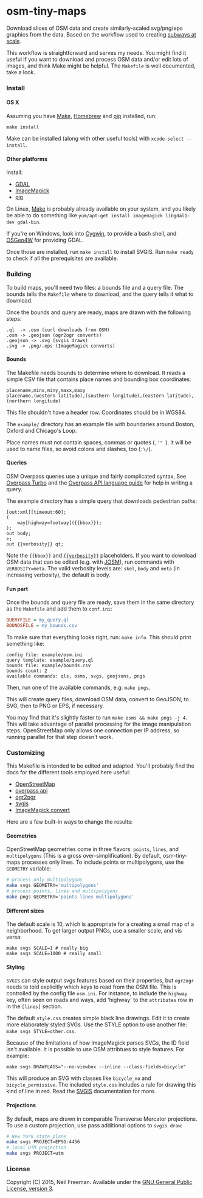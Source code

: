 osm-tiny-maps
=============

Download slices of OSM data and create similarly-scaled svg/png/eps graphics from the data. Based on the workflow used to creating [subways at scale](http://fakeisthenewreal.org/subway/).

This workflow is straightforward and serves my needs. You might find it useful if you want to download and process OSM data and/or edit lots of images, and think Make might be helpful. The `Makefile` is well documented, take a look.

### Install

#### OS X

Assuming you have [Make](https://www.gnu.org/software/make/), [Homebrew](http://brew.sh) and [pip](http://pip.readthedocs.org/en/stable/installing/) installed, run:

````
make install
````

Make can be installed (along with other useful tools) with `xcode-select --install`.

#### Other platforms

Install:
* [GDAL](http://www.gdal.org)
* [ImageMagick](http://www.imagemagick.org/script/binary-releases.php)
* [pip](http://pip.readthedocs.org/en/stable/installing/)

On Linux, [Make](https://www.gnu.org/software/make/) is probably already available on your system, and you likely be able to do something like `yum/apt-get install imagemagick libgdal1-dev gdal-bin`.

If you're on Windows, look into [Cygwin](http://cygwin.com), to provide a bash shell, and [OSGeo4W](https://trac.osgeo.org/osgeo4w/) for providing GDAL.

Once those are installed, run `make install` to install SVGIS. Run `make ready` to check if all the prerequisites are available.

### Building

To build maps, you'll need two files: a bounds file and a query file. The bounds tells the `Makefile` where to download, and the query tells it what to download.

Once the bounds and query are ready, maps are drawn with the following steps:
````
.ql  -> .osm (curl downloads from OSM)
.osm -> .geojson (ogr2ogr converts)
.geojson -> .svg (svgis draws)
.svg -> .png/.eps (ImageMagick converts)
````

#### Bounds

The Makefile needs bounds to determine where to download. It reads a simple CSV file that contains place names and bounding box coordinates:

````
placename,minx,miny,maxx,maxy
placename,(western latitude),(southern longitude),(eastern latitude),(northern longitude)
````

This file shouldn't have a header row. Coordinates should be in WGS84.

The `example/` directory has an example file with boundaries around Boston, Oxford and Chicago's Loop.

Place names must not contain spaces, commas or quotes (`,'" `). It will be used to name files, so avoid colons and slashes, too (`:\/`).

#### Queries

OSM Overpass queries use a unique and fairly complicated syntax, See [Overpass Turbo](http://overpass-turbo.eu) and the [Overpass API language guide](https://wiki.openstreetmap.org/wiki/Overpass_API/Language_Guide) for help in writing a query.

The example directory has a simple query that downloads pedestrian paths:
````
[out:xml][timeout:60];
(
    way[highway=footway]({{bbox}});
);
out body;
>;
out {{verbosity}} qt;
````

Note the `{{bbox}}` and [`{{verbosity}}`](https://wiki.openstreetmap.org/wiki/Overpass_API/Language_Guide#Degree_of_verbosity) placeholders. If you want to download OSM data that can be edited (e.g. with [JOSM](https://josm.openstreetmap.de)), run commands with `VERBOSITY=meta`. The valid verbosity levels are: `skel`, `body` and `meta` (in increasing verbosity), the default is body.

#### Fun part

Once the bounds and query file are ready, save them in the same directory as the `Makefile` and add them to `conf.ini`:

````ini
QUERYFILE = my_query.ql
BOUNDSFILE = my_bounds.csv
````

To make sure that everything looks right, run: `make info`. This should print something like:
````
config file: example/osm.ini
query template: example/query.ql
bounds file: example/bounds.csv
bounds count: 2
available commands: qls, osms, svgs, geojsons, pngs
````

Then, run one of the available commands, e.g: `make pngs`.

This will create query files, download OSM data, convert to GeoJSON, to SVG, then to PNG or EPS, if necessary.

You may find that it's slightly faster to run `make osms && make pngs -j 4`. This will take advantage of parallel processing for the image manipulation steps. OpenStreetMap only allows one connection per IP address, so running parallel for that step doesn't work.

### Customizing

This Makefile is intended to be edited and adapted. You'll probably find the docs for the different tools employed here useful:
* [OpenStreetMap](http://wiki.openstreetmap.org/wiki/Main_Page)
* [overpass api](http://wiki.openstreetmap.org/wiki/Overpass_API)
* [ogr2ogr](http://www.gdal.org/ogr2ogr.html)
* [svgis](http://pythonhosted.org/svgis/)
* [ImageMagick convert](http://imagemagick.org/script/convert.php)

Here are a few built-in ways to change the results:

#### Geometries

OpenStreetMap geometries come in three flavors: `points`, `lines`, and `multipolygons` (This is a gross over-simplification). By default, osm-tiny-maps processes only lines. To include points or multipolygons, use the `GEOMETRY` variable:

```bash
# process only multipolygons
make svgs GEOMETRY='multipolygons'
# process points, lines and multipolygons
make pngs GEOMETRY='points lines multipolygons'
````

#### Different sizes

The default scale is 10, which is appropriate for a creating a small map of a neighborhood. To get larger output PNGs, use a smaller scale, and vis versa:
````
make svgs SCALE=1 # really big
make svgs SCALE=1000 # really small
````

#### Styling

`SVGIS` can style output svgs features based on their properties, but `ogr2ogr` needs to told explicitly which keys to read from the OSM file. This is controlled by the config file `osm.ini`. For instance, to include the `highway` key, often seen on roads and ways, add 'highway' to the `attributes` row in in the `[lines]` section.

The default `style.css` creates simple black line drawings. Edit it to create more elaborately styled SVGs. Use the STYLE option to use another file: `make svgs STYLE=other.css`.

Because of the limitations of how ImageMagick parses SVGs, the ID field isn't available. It is possible to use OSM attribtues to style features. For example:
````
make svgs DRAWFLAGS="--no-viewbox --inline --class-fields=bicycle"
````

This will produce an SVG with classes like `bicycle_no` and `bicycle_permissive`. The included `style.css` includes a rule for drawing this kind of line in red. Read the [SVGIS](https://github.com/fitnr/svgis) documentation for more.

#### Projections

By default, maps are drawn in comparable Transverse Mercator projections. To use a custom projection, use pass additional options to `svgis draw`:
````bash
# New York state plane
make svgs PROJECT=EPSG:4456
# local UTM projection
make svgs PROJECT=utm
````

### License

Copyright (C) 2015, Neil Freeman. Available under the [GNU General Public License, version 3](http://www.gnu.org/licenses/gpl.html).
